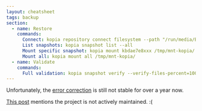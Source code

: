 ```yaml
---
layout: cheatsheet
tags: backup
section:
  - name: Restore
    commands:
      Connect: kopia repository connect filesystem --path "/run/media/BKP2024-02/kopia/"
      List snapshots: kopia snapshot list --all
      Mount specific snapshot: kopia mount kbdae7e8xxx /tmp/mnt-kopia/
      Mount all: kopia mount all /tmp/mnt-kopia/
  - name: Validate
    commands:
      Full validation: kopia snapshot verify --verify-files-percent=100 --file-parallelism=10 --parallel=10
---
```


Unfortunately, the [error correction](https://kopia.io/docs/advanced/ecc/) is still not stable for over a year now.

[This post](https://kopia.discourse.group/t/error-correction-algorithm-questions/1585) mentions the project
is not actively maintained. :(
